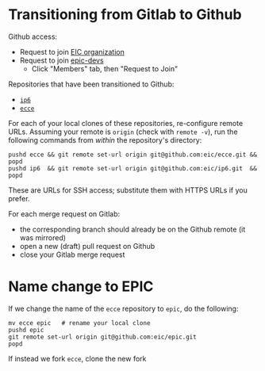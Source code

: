 # Transitioning from Gitlab to Github

Github access:
- Request to join [EIC organization](https://github.com/eic)
- Request to join [epic-devs](`https://github.com/orgs/eic/teams/epic-devs`)
  - Click "Members" tab, then "Request to Join"

Repositories that have been transitioned to Github:
- [`ip6`](https://github.com/eic/ip6)
- [`ecce`](https://github.com/eic/ecce)

For each of your local clones of these repositories, re-configure remote URLs.
Assuming your remote is `origin` (check with `remote -v`), run the following
commands from _within_ the repository's directory:
```
pushd ecce && git remote set-url origin git@github.com:eic/ecce.git && popd
pushd ip6  && git remote set-url origin git@github.com:eic/ip6.git  && popd
```
These are URLs for SSH access; substitute them with HTTPS URLs if you prefer.

For each merge request on Gitlab:
- the corresponding branch should already be on the Github remote (it was
  mirrored)
- open a new (draft) pull request on Github
- close your Gitlab merge request


# Name change to EPIC
If we change the name of the `ecce` repository to `epic`, do the following:
```
mv ecce epic   # rename your local clone
pushd epic
git remote set-url origin git@github.com:eic/epic.git
popd
```
If instead we fork `ecce`, clone the new fork
